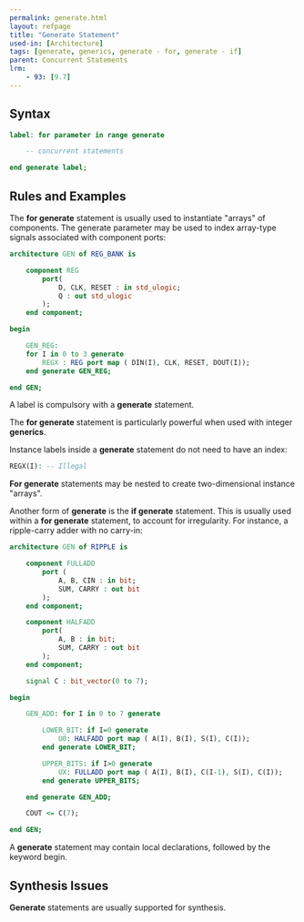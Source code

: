 ```yaml
---
permalink: generate.html
layout: refpage
title: "Generate Statement"
used-in: [Architecture]
tags: [generate, generics, generate - for, generate - if]
parent: Concurrent Statements
lrm:
    - 93: [9.7]
---
```




## Syntax

<!-- include the vhdl tag to highlight as vhdl -->
```vhdl
label: for parameter in range generate

    -- concurrent statements

end generate label;
```

## Rules and Examples

The __for generate__ statement is usually used to instantiate "arrays" of components. The generate parameter may be used to index array-type signals associated with component ports:
```vhdl
architecture GEN of REG_BANK is

    component REG
        port(
            D, CLK, RESET : in std_ulogic;
            Q : out std_ulogic
        );
    end component;

begin

    GEN_REG:
    for I in 0 to 3 generate
        REGX : REG port map ( DIN(I), CLK, RESET, DOUT(I));
    end generate GEN_REG;

end GEN;
```

A label is compulsory with a __generate__ statement.

The __for generate__ statement is particularly powerful when used with integer __generics__.

Instance labels inside a __generate__ statement do not need to have an index:
```vhdl
REGX(I): -- Illegal
```

__For generate__ statements may be nested to create two-dimensional instance "arrays".

Another form of __generate__ is the __if generate__ statement. This is usually used within a __for generate__ statement, to account for irregularity. For instance, a ripple-carry adder with no carry-in:
```vhdl
architecture GEN of RIPPLE is

    component FULLADD
        port (
            A, B, CIN : in bit;
            SUM, CARRY : out bit
        );
    end component;

    component HALFADD
        port(
            A, B : in bit;
            SUM, CARRY : out bit
        );
    end component;

    signal C : bit_vector(0 to 7);

begin

    GEN_ADD: for I in 0 to 7 generate

        LOWER_BIT: if I=0 generate
            U0: HALFADD port map ( A(I), B(I), S(I), C(I));
        end generate LOWER_BIT;

        UPPER_BITS: if I>0 generate
            UX: FULLADD port map ( A(I), B(I), C(I-1), S(I), C(I));
        end generate UPPER_BITS;

    end generate GEN_ADD;

    COUT <= C(7);

end GEN;
```

A __generate__ statement may contain local declarations, followed by the keyword begin.

## Synthesis Issues

__Generate__ statements are usually supported for synthesis.
